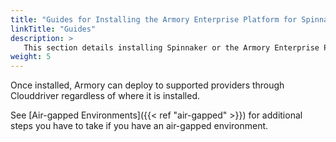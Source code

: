 ```yaml
---
title: "Guides for Installing the Armory Enterprise Platform for Spinnaker"
linkTitle: "Guides"
description: >
   This section details installing Spinnaker or the Armory Enterprise Platform for Spinnaker in Kubernetes, OpenShift, Azure, Google Kubernetes Engine (GKE), and Amazon Web Sevices (AWS), including from the AWS or RedHat marketplaces. Installation instructions cover using Halyard, the Armory Operator, or the open source Operator for Kubernetes in local, cloud, and air-gapped environments.
weight: 5
---
```


Once installed, Armory can deploy to supported providers through Clouddriver regardless of where it is installed.

See [Air-gapped Environments]({{< ref "air-gapped" >}}) for additional steps you have to take if you have an air-gapped environment.
